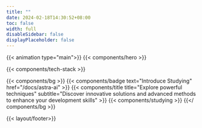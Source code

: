 ```yaml
---
title: ""
date: 2024-02-18T14:30:52+08:00
toc: false
width: full
disableSidebar: false
displayPlaceholder: false
---
```


{{< animation type="main">}}
{{< components/hero >}}

{{< components/tech-stack >}}

<!-- 正在学习 -->
{{< components/bg >}}
    {{< components/badge text="Introduce Studying" href="/docs/astra-ai" >}}
    {{< components/title 
    title="Explore powerful techniques" 
    subtitle="Discover innovative solutions and advanced methods to enhance your development skills" 
    >}}
    {{< components/studying >}}
{{</ components/bg >}}
<!-- 正在学习 -->

{{< layout/footer>}}